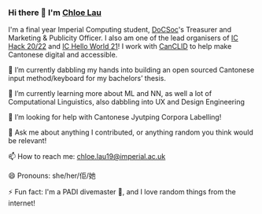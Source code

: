 ### Hi there 👋 I'm [Chloe Lau](https://chloelau.me)

I'm a final year Imperial Computing student, [DoCSoc](https://docsoc.co.uk)'s Treasurer and Marketing & Publicity Officer. I also am one of the lead organisers of [IC Hack 20/22](https://ichack.org) and [IC Hello World 21](https://ichelloworld.org)! I work with [CanCLID](https://github.com/CanCLID) to help make Cantonese digital and accessible.

🔭 I’m currently dabbling my hands into building an open sourced Cantonese input method/keyboard for my bachelors’ thesis.

🌱 I’m currently learning more about ML and NN, as well a lot of Computational Linguistics, also dabbling into UX and Design Engineering

🤔 I’m looking for help with Cantonese Jyutping Corpora Labelling!

💬 Ask me about anything I contributed, or anything random you think would be relevant!

📫 How to reach me: [chloe.lau19@imperial.ac.uk](mailto:chloe.lau19@imperial.ac.uk)

😄 Pronouns: she/her/佢/她

⚡ Fun fact: I'm a PADI divemaster 🤿, and I love random things from the internet! 
